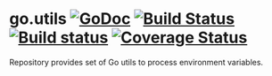 go.utils [![GoDoc](https://godoc.org/github.com/pblaszczyk/go.utils?status.png)](https://godoc.org/github.com/pblaszczyk/go.utils) [![Build Status](https://travis-ci.org/pblaszczyk/go.utils.svg?branch=master)](https://travis-ci.org/pblaszczyk/go.utils) [![Build status](https://ci.appveyor.com/api/projects/status/sv74aeiktv85p8pi?svg=true)](https://ci.appveyor.com/project/pblaszczyk/go-utils) [![Coverage Status](https://img.shields.io/coveralls/pblaszczyk/go.utils.svg)](https://coveralls.io/r/pblaszczyk/go.utils)
==

Repository provides set of Go utils to process environment variables.

